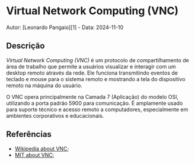 # Virtual Network Computing (VNC)

Autor: [Leonardo Pangaio][1] - Data: 2024-11-10

## Descrição

*Virtual Network Computing (VNC)* é um protocolo de compartilhamento de área de trabalho que permite a usuários visualizar e interagir com um desktop remoto através da rede. Ele funciona transmitindo eventos de teclado e mouse para o sistema remoto e mostrando a tela do dispositivo remoto na máquina do usuário.

O VNC opera principalmente na Camada 7 (Aplicação) do modelo OSI, utilizando a porta padrão 5900 para comunicação. É amplamente usado para suporte técnico e acesso remoto a computadores, especialmente em ambientes corporativos e educacionais.

## Referências

- [Wikipedia about VNC](https://en.wikipedia.org/wiki/VNC);
- [MIT about VNC](http://web.mit.edu/cdsdev/src/howitworks.html);
